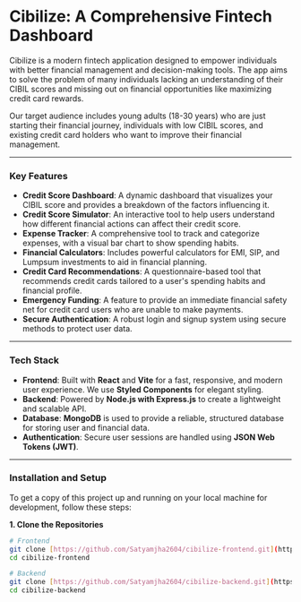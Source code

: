 # Cibilize: A Comprehensive Fintech Dashboard

Cibilize is a modern fintech application designed to empower individuals with better financial management and decision-making tools. The app aims to solve the problem of many individuals lacking an understanding of their CIBIL scores and missing out on financial opportunities like maximizing credit card rewards.

Our target audience includes young adults (18-30 years) who are just starting their financial journey, individuals with low CIBIL scores, and existing credit card holders who want to improve their financial management.

---

### Key Features

- **Credit Score Dashboard**: A dynamic dashboard that visualizes your CIBIL score and provides a breakdown of the factors influencing it.
- **Credit Score Simulator**: An interactive tool to help users understand how different financial actions can affect their credit score.
- **Expense Tracker**: A comprehensive tool to track and categorize expenses, with a visual bar chart to show spending habits.
- **Financial Calculators**: Includes powerful calculators for EMI, SIP, and Lumpsum investments to aid in financial planning.
- **Credit Card Recommendations**: A questionnaire-based tool that recommends credit cards tailored to a user's spending habits and financial profile.
- **Emergency Funding**: A feature to provide an immediate financial safety net for credit card users who are unable to make payments.
- **Secure Authentication**: A robust login and signup system using secure methods to protect user data.

---

### Tech Stack

- **Frontend**: Built with **React** and **Vite** for a fast, responsive, and modern user experience. We use **Styled Components** for elegant styling.
- **Backend**: Powered by **Node.js with Express.js** to create a lightweight and scalable API.
- **Database**: **MongoDB** is used to provide a reliable, structured database for storing user and financial data.
- **Authentication**: Secure user sessions are handled using **JSON Web Tokens (JWT)**.

---

### Installation and Setup

To get a copy of this project up and running on your local machine for development, follow these steps:

**1. Clone the Repositories**

```bash
# Frontend
git clone [https://github.com/Satyamjha2604/cibilize-frontend.git](https://github.com/Satyamjha2604/cibilize-frontend.git)
cd cibilize-frontend

# Backend
git clone [https://github.com/Satyamjha2604/cibilize-backend.git](https://github.com/Satyamjha2604/cibilize-backend.git)
cd cibilize-backend
```
